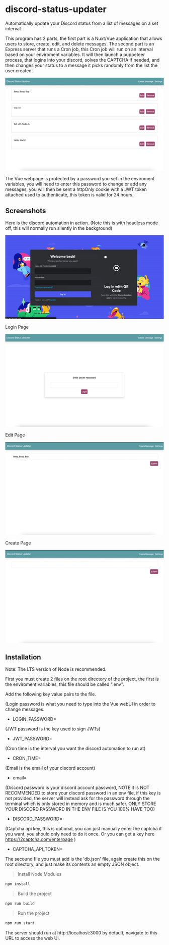 # discord-status-updater

Automatically update your Discord status from a list of messages on a set interval.

This program has 2 parts, the first part is a Nuxt/Vue application that allows users to store, create, edit, and delete messages. The second part is an Express server that runs a Cron job, this Cron job will run on an interval based on your enviroment variables. It will then launch a puppeteer process, that logins into your discord, solves the CAPTCHA if needed, and then changes your status to a message it picks randomly from the list the user created.

![Discord Status Updater HomePage](screenshots/homepage.png)

The Vue webpage is protected by a password you set in the enviroment variables, you will need to enter this password to change or add any messages, you will then be sent a httpOnly cookie with a JWT token attached used to authenticate, this token is valid for 24 hours.

## Screenshots

Here is the discord automation in action. (Note this is with headless mode off, this will normally run silently in the background)

![Discord Status Updater Discord Automation](screenshots/discord_bot.gif)

Login Page

![Discord Status Login Page](screenshots/loginpage.png)

Edit Page

![Discord Status Edit Page](screenshots/editpage.png)

Create Page

![Discord Status Create Page](screenshots/createpage.png)

## Installation

Note: The LTS version of Node is recommended.

First you must create 2 files on the root directory of the project, the first is the enviroment variables, this file should be called ".env".

Add the following key value pairs to the file.

(Login password is what you need to type into the Vue webUI in order to change messages.

- LOGIN_PASSWORD=

(JWT password is the key used to sign JWTs)

- JWT_PASSWORD=

(Cron time is the interval you want the discord automation to run at)

- CRON_TIME=

(Email is the email of your discord account)

- email=

(Discord password is your discord account password, NOTE it is NOT RECOMMENDED to store your discord password in an env file, if this key is not provided, the server will instead ask for the password through the terminal which is only stored in memory and is much safer. ONLY STORE YOUR DISCORD PASSWORD IN THE ENV FILE IS YOU 100% HAVE TOO)

- DISCORD_PASSWORD=

(Captcha api key, this is optional, you can just manually enter the captcha if you want, you should only need to do it once. Or you can get a key here https://2captcha.com/enterpage )

- CAPTCHA_API_TOKEN=

The secound file you must add is the 'db.json' file, again create this on the root directory, and just make its contents an empty JSON object.

>Install Node Modules
``` javascript
npm install
```
>Build the project
``` javascript
npm run build
```

>Run the project
``` javascript
npm run start
```

The server should run at http://localhost:3000 by default, navigate to this URL to access the web UI.
